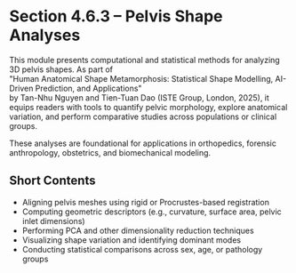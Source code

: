 # Section 4.6.3 – Pelvis Shape Analyses

This module presents computational and statistical methods for analyzing 3D pelvis shapes. As part of  
"Human Anatomical Shape Metamorphosis: Statistical Shape Modelling, AI-Driven Prediction, and Applications"  
by Tan-Nhu Nguyen and Tien-Tuan Dao (ISTE Group, London, 2025), it equips readers with tools to quantify pelvic morphology, explore anatomical variation, and perform comparative studies across populations or clinical groups.

These analyses are foundational for applications in orthopedics, forensic anthropology, obstetrics, and biomechanical modeling.

## Short Contents

- Aligning pelvis meshes using rigid or Procrustes-based registration  
- Computing geometric descriptors (e.g., curvature, surface area, pelvic inlet dimensions)  
- Performing PCA and other dimensionality reduction techniques  
- Visualizing shape variation and identifying dominant modes  
- Conducting statistical comparisons across sex, age, or pathology groups